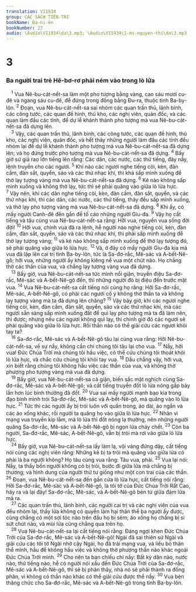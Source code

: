 ```yaml
---
translation: VI1934
group: CÁC SÁCH TIÊN-TRI
bookName: Đa-ni-ên 
bookNumber: 27
audio: \Audio\VI1934\da\3.mp3; \Audio\VI1934\1-ms-nguyen-thi\da\3.mp3
---
```


<div class="title"><h1>3</h1><h3>Ba người trai trẻ Hê-bơ-rơ phải ném vào trong lò lửa</h3></div>
<span class="verse da_3_1"> <sup>1</sup> Vua Nê-bu-cát-nết-sa làm một pho tượng bằng vàng, cao sáu mươi cu-đê và ngang sáu cu-đê, để đứng trong đồng bằng Đu-ra, thuộc tỉnh Ba-by-lôn. </span>
<span class="verse da_3_2"><sup>2</sup> Đoạn, vua Nê-bu-cát-nết-sa sai nhóm các quan trấn thủ, lãnh binh, các công tước, các quan đề hình, thủ kho, các nghị viên, quản đốc, và các quan làm đầu các tỉnh, để dự lễ khánh thành pho tượng mà vua Nê-bu-cát-nết-sa đã dựng lên. <br/></span>
<span class="verse da_3_3"> <sup>3</sup> Vậy, các quan trấn thủ, lãnh binh, các công tước, các quan đề hình, thủ kho, các nghị viên, quản đốc, và hết thảy những người làm đầu các tỉnh đều nhóm lại để dự lễ khánh thành pho tượng mà vua Nê-bu-cát-nết-sa đã dựng lên; và họ đứng trước pho tượng mà vua Nê-bu-cát-nết-sa đã dựng. </span>
<span class="verse da_3_4"><sup>4</sup> Bấy giờ sứ giả rao lớn tiếng lên rằng: Các dân, các nước, các thứ tiếng, đây nầy, lệnh truyền cho các ngươi. </span>
<span class="verse da_3_5"><sup>5</sup> Khi nào các ngươi nghe tiếng còi, kèn, đàn cầm, đàn sắt, quyển, sáo và các thứ nhạc khí, thì khá sấp mình xuống để thờ lạy tượng vàng mà vua Nê-bu-cát-nết-sa đã dựng. </span>
<span class="verse da_3_6"><sup>6</sup> Kẻ nào không sấp mình xuống và không thờ lạy, tức thì sẽ phải quăng vào giữa lò lửa hực. </span>
<span class="verse da_3_7"><sup>7</sup> Vậy nên, khi các dân nghe tiếng còi, kèn, đàn cầm, đàn sắt, quyển, và các thứ nhạc khí, thì các dân, các nước, các thứ tiếng, thảy đều sấp mình xuống, và thờ lạy pho tượng vàng mà vua Nê-bu-cát-nết-sa đã dựng. </span>
<span class="verse da_3_8"><sup>8</sup> Khi ấy, có mấy người Canh-đê đến gần để tố cáo những người Giu-đa. </span>
<span class="verse da_3_9"><sup>9</sup> Vậy họ cất tiếng và tâu cùng vua Nê-bu-cát-nết-sa rằng: Hỡi vua, nguyền vua sống đời đời! </span>
<span class="verse da_3_10"><sup>10</sup> Hỡi vua, chính vua đã ra lệnh, hễ người nào nghe tiếng còi, kèn, đàn cầm, đàn sắt, quyển, sáo và các thứ nhạc khí, thì phải sấp mình xuống để thờ lạy tượng vàng; </span>
<span class="verse da_3_11"><sup>11</sup> và kẻ nào không sấp mình xuống để thờ lạy tượng đó, sẽ phải quăng vào giữa lò lửa hực. </span>
<span class="verse da_3_12"><sup>12</sup> Vả, ở đây có mấy người Giu-đa kia mà vua đã lập lên cai trị tỉnh Ba-by-lôn, tức là Sa-đơ-rắc, Mê-sác và A-bết-Nê-gô; hỡi vua, những người ấy không kiêng nể vua một chút nào. Họ chẳng thờ các thần của vua, và chẳng lạy tượng vàng vua đã dựng. <br/></span>
<span class="verse da_3_13"> <sup>13</sup> Bấy giờ, vua Nê-bu-cát-nết-sa tức mình nổi giận, truyền điệu Sa-đơ-rắc, Mê-sác và A-bết-Nê-gô đến, thì những người đó bị điệu đến trước mặt vua. </span>
<span class="verse da_3_14"><sup>14</sup> Vua Nê-bu-cát-nết-sa cất tiếng nói cùng họ rằng: Hỡi Sa-đơ-rắc, Mê-sác, A-bết-Nê-gô, có phải các ngươi cố ý không thờ thần ta và không lạy tượng vàng mà ta đã dựng lên chăng? </span>
<span class="verse da_3_15"><sup>15</sup> Vậy bây giờ, khi các ngươi nghe tiếng còi, kèn, đàn cầm, đàn sắt, quyển, sáo và các thứ nhạc khí, mà các ngươi sẵn sàng sấp mình xuống đất để quì lạy pho tượng mà ta đã làm nên, thì được; nhưng nếu các ngươi không quì lạy, thì chính giờ đó các ngươi sẽ phải quăng vào giữa lò lửa hực. Rồi thần nào có thể giải cứu các ngươi khỏi tay ta? <br/></span>
<span class="verse da_3_16"> <sup>16</sup> Sa-đơ-rắc, Mê-sác và A-bết-Nê-gô tâu lại cùng vua rằng: Hỡi Nê-bu-cát-nết-sa, về sự nầy, không cần chi chúng tôi tâu lại cho vua. </span>
<span class="verse da_3_17"><sup>17</sup> Nầy, hỡi vua! Đức Chúa Trời mà chúng tôi hầu việc, có thể cứu chúng tôi thoát khỏi lò lửa hực, và chắc cứu chúng tôi khỏi tay vua. </span>
<span class="verse da_3_18"><sup>18</sup> Dầu chẳng vậy, hỡi vua, xin biết rằng chúng tôi không hầu việc các thần của vua, và không thờ phượng pho tượng vàng mà vua đã dựng. <br/></span>
<span class="verse da_3_19"> <sup>19</sup> Bấy giờ, vua Nê-bu-cát-nết-sa cả giận, biến sắc mặt nghịch cùng Sa-đơ-rắc, Mê-sác và A-bết-Nê-gô; và cất tiếng truyền đốt lò lửa nóng gấp bảy lần hơn lúc bình thường đã đốt. </span>
<span class="verse da_3_20"><sup>20</sup> Vua sai mấy người mạnh bạo kia trong đạo binh mình trói Sa-đơ-rắc, Mê-sác và A-bết-Nê-gô, mà quăng vào lò lửa hực. </span>
<span class="verse da_3_21"><sup>21</sup> Tức thì các người ấy bị trói luôn với quần trong, áo dài, áo ngắn và các áo xống khác, rồi người ta quăng họ vào giữa lò lửa hực. </span>
<span class="verse da_3_22"><sup>22</sup> Nhân vì mạng vua truyền kíp lắm, mà lò lửa thì đốt nóng lạ thường, nên những người quăng Sa-đơ-rắc, Mê-sác và A-bết-Nê-gô bị ngọn lửa cháy chết. </span>
<span class="verse da_3_23"><sup>23</sup> Còn ba người, Sa-đơ-rắc, Mê-sác, A-bết-Nê-gô, vẫn bị trói mà rơi vào giữa lò lửa hực. <br/></span>
<span class="verse da_3_24"> <sup>24</sup> Bấy giờ, vua Nê-bu-cát-nết-sa lấy làm lạ, vội vàng đứng dậy, cất tiếng nói cùng các nghị viên rằng: Những kẻ bị ta trói mà quăng vào giữa lửa có phải là ba người không? Họ tâu cùng vua rằng: Tâu vua, phải. </span>
<span class="verse da_3_25"><sup>25</sup> Vua lại nói: Nầy, ta thấy bốn người không có bị trói, bước đi giữa lửa mà chẳng bị thương; và hình dung của người thứ tư giống như một con trai của các thần. </span>
<span class="verse da_3_26"><sup>26</sup> Đoạn, vua Nê-bu-cát-nết-sa đến gần cửa lò lửa hực, cất tiếng nói rằng: Hỡi Sa-đơ-rắc, Mê-sác và A-bết-Nê-gô, là tôi tớ của Đức Chúa Trời Rất Cao, hãy ra và lại đây! Sa-đơ-rắc, Mê-sác, và A-bết-Nê-gô bèn từ giữa đám lửa mà ra. <br/></span>
<span class="verse da_3_27"> <sup>27</sup> Các quan trấn thủ, lãnh binh, các người cai trị và các nghị viên của vua đều nhóm lại, thấy lửa không có quyền làm hại thân thể ba người ấy được, cũng chẳng có một sợi tóc nào trên đầu họ bị sém; áo xống họ chẳng bị si sứt chút nào, và mùi lửa cũng chẳng qua trên họ. <br/></span>
<span class="verse da_3_28"> <sup>28</sup> Vua Nê-bu-cát-nết-sa lại cất tiếng nói rằng: Đáng ngợi khen Đức Chúa Trời của Sa-đơ-rắc, Mê-sác và A-bết-Nê-gô! Ngài đã sai thiên sứ Ngài và giải cứu các tôi tớ Ngài nhờ cậy Ngài, họ đã trái mạng vua, và liều bỏ thân thể mình, hầu để không hầu việc và không thờ phượng thần nào khác ngoài Đức Chúa Trời mình. </span>
<span class="verse da_3_29"><sup>29</sup> Cho nên ta ban chiếu chỉ nầy: Bất kỳ dân nào, nước nào, thứ tiếng nào, hễ có người nói xấu đến Đức Chúa Trời của Sa-đơ-rắc, Mê-sác và A-bết-Nê-gô, thì sẽ bị phân thây, nhà nó sẽ phải thành ra đống phân, vì không có thần nào khác có thể giải cứu được thể nầy. </span>
<span class="verse da_3_30"><sup>30</sup> Vua bèn thăng chức cho Sa-đơ-rắc, Mê-sác và A-bết-Nê-gô trong tỉnh Ba-by-lôn. <br/></span>
